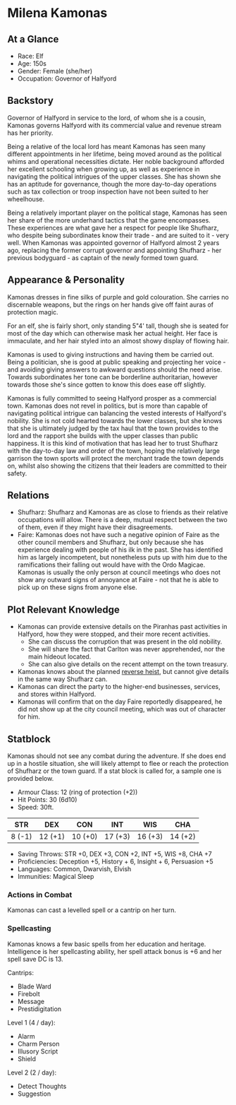 # Milena Kamonas

## At a Glance

- Race: Elf
- Age: 150s
- Gender: Female (she/her)
- Occupation: Governor of Halfyord

## Backstory

Governor of Halfyord in service to the lord, of whom she is a cousin, Kamonas governs Halfyord with its commercial value and revenue stream has her priority.

Being a relative of the local lord has meant Kamonas has seen many different appointments in her lifetime, being moved around as the political whims and operational necessities dictate.
Her noble background afforded her excellent schooling when growing up, as well as experience in navigating the political intrigues of the upper classes.
She has shown she has an aptitude for governance, though the more day-to-day operations such as tax collection or troop inspection have not been suited to her wheelhouse.

Being a relatively important player on the political stage, Kamonas has seen her share of the more underhand tactics that the game encompasses.
These experiences are what gave her a respect for people like Shufharz, who despite being subordinates know their trade - and are suited to it - very well.
When Kamonas was appointed governor of Halfyord almost 2 years ago, replacing the former corrupt governor and appointing Shufharz - her previous bodyguard - as captain of the newly formed town guard.

## Appearance & Personality

Kamonas dresses in fine silks of purple and gold colouration.
She carries no discernable weapons, but the rings on her hands give off faint auras of protection magic.

For an elf, she is fairly short, only standing 5"4' tall, though she is seated for most of the day which can otherwise mask her actual height.
Her face is immaculate, and her hair styled into an almost showy display of flowing hair.

Kamonas is used to giving instructions and having them be carried out.
Being a politician, she is good at public speaking and projecting her voice - and avoiding giving answers to awkward questions should the need arise.
Towards subordinates her tone can be borderline authoritarian, however towards those she's since gotten to know this does ease off slightly.

Kamonas is fully committed to seeing Halfyord prosper as a commercial town.
Kamonas does not revel in politics, but is more than capable of navigating political intrigue can balancing the vested interests of Halfyord's nobility.
She is not cold hearted towards the lower classes, but she knows that she is ultimately judged by the tax haul that the town provides to the lord and the rapport she builds with the upper classes than public happiness.
It is this kind of motivation that has lead her to trust Shufharz with the day-to-day law and order of the town, hoping the relatively large garrison the town sports will protect the merchant trade the town depends on, whilst also showing the citizens that their leaders are committed to their safety.

## Relations

- Shufharz: Shufharz and Kamonas are as close to friends as their relative occupations will allow. There is a deep, mutual respect between the two of them, even if they might have their disagreements.
- Faire: Kamonas does not have such a negative opinion of Faire as the other council members and Shufharz, but only because she has experience dealing with people of his ilk in the past. She has identified him as largely incompetent, but nonetheless puts up with him due to the ramifications their falling out would have with the Ordo Magicae. Kamonas is usually the only person at council meetings who does not show any outward signs of annoyance at Faire - not that he is able to pick up on these signs from anyone else.

## Plot Relevant Knowledge

- Kamonas can provide extensive details on the Piranhas past activities in Halfyord, how they were stopped, and their more recent activities.
  - She can discuss the corruption that was present in the old nobility.
  - She will share the fact that Carlton was never apprehended, nor the main hideout located.
  - She can also give details on the recent attempt on the town treasury.
- Kamonas knows about the planned [reverse heist](../scenes/06-planted-cargo.md), but cannot give details in the same way Shufharz can.
- Kamonas can direct the party to the higher-end businesses, services, and stores within Halfyord.
- Kamonas will confirm that on the day Faire reportedly disappeared, he did not show up at the city council meeting, which was out of character for him.

## Statblock

Kamonas should not see any combat during the adventure.
If she does end up in a hostile situation, she will likely attempt to flee or reach the protection of Shufharz or the town guard.
If a stat block is called for, a sample one is provided below.

- Armour Class: 12 (ring of protection (+2))
- Hit Points: 30 (6d10)
- Speed: 30ft.

|   STR   |   DEX   |   CON   |   INT   |   WIS   |   CHA   |
|:-------:|:-------:|:-------:|:-------:|:-------:|:-------:|
|  8 (-1) | 12 (+1) | 10 (+0) | 17 (+3) | 16 (+3) | 14 (+2) |

- Saving Throws: STR +0, DEX +3, CON +2, INT +5, WIS +8, CHA +7
- Proficiencies: Deception +5, History + 6, Insight + 6, Persuasion +5
- Languages: Common, Dwarvish, Elvish
- Immunities: Magical Sleep

### Actions in Combat

Kamonas can cast a levelled spell or a cantrip on her turn.

### Spellcasting

Kamonas knows a few basic spells from her education and heritage.
Intelligence is her spellcasting ability, her spell attack bonus is +6 and her spell save DC is 13.

Cantrips:

- Blade Ward
- Firebolt
- Message
- Prestidigitation

Level 1 (4 / day):

- Alarm
- Charm Person
- Illusory Script
- Shield

Level 2 (2 / day):

- Detect Thoughts
- Suggestion

